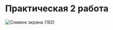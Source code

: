 # Практическая 2 работа 



![Снимок экрана (192)](https://github.com/user-attachments/assets/f979b15c-b114-44bc-a101-305a0323688e)

